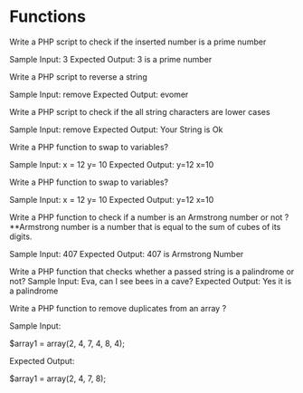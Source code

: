 # Functions
Write a PHP script to check if the inserted number is a prime number 
 
Sample Input:  3
Expected Output: 3 is a prime number 
 
Write a PHP script to reverse a string 
 
Sample Input:  remove
Expected Output: evomer
 
 
 Write a PHP script to check if the all string characters are lower cases
 
Sample Input:  remove
Expected Output: Your String is Ok 
 
Write a PHP function to swap to variables?
 
Sample Input:  x = 12     y= 10
Expected Output: y=12   x=10 
 
Write a PHP function to swap to variables?
 
Sample Input:  x = 12     y= 10
Expected Output: y=12   x=10 
 
Write a PHP function to check if a number is an Armstrong number or not ?
**Armstrong number is a number that is equal to the sum of cubes of its digits.
 
Sample Input:  407
Expected Output: 407 is Armstrong Number 
 
 
Write a PHP function that checks whether a passed string is a palindrome or not?
Sample Input:  Eva, can I see bees in a cave?
Expected Output: Yes it is a palindrome 
 
 
 
 
Write a PHP function to remove duplicates from an array ?
 
Sample Input:  

$array1 = array(2, 4, 7, 4, 8, 4);
 
 
Expected Output:

$array1 = array(2, 4, 7, 8);
 
